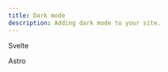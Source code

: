 ```yaml
---
title: Dark mode
description: Adding dark mode to your site.
---
```


<script>
	import { LinkedCard } from '$lib/components/docs'
</script>

<div class="grid sm:grid-cols-2 gap-4 mt-8 sm:gap-6">
  <LinkedCard href="/docs/dark-mode/svelte">
    <p class="font-medium text-xl">Svelte</p>
  </LinkedCard>
  <LinkedCard href="/docs/dark-mode/astro">
    <p class="font-medium text-xl">Astro</p>
  </LinkedCard>
</div>
